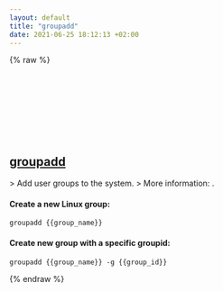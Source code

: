 ```yaml
---
layout: default
title: "groupadd"
date: 2021-06-25 18:12:13 +02:00
---
```

{% raw %}
<h2 id="groupadd">
  <a href="/en/linux/groupadd.html">groupadd</a> <a href="#groupadd"><svg class="icon">
    <use href="/assets/images/unicode_sprite.svg#link" />
  </svg></a>
</h2>
> Add user groups to the system.
> More information: <https://manned.org/groupadd>.

#### Create a new Linux group:
```shell
groupadd {{group_name}}
```
#### Create new group with a specific groupid:
```shell
groupadd {{group_name}} -g {{group_id}}
```
{% endraw %}